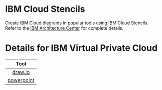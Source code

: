 # IBM Cloud Stencils

Create IBM Cloud diagrams in popular tools using IBM Cloud Stencils.  
Refer to the [IBM Architecture Center](https://www.ibm.com/cloud/garage/architectures/edit) for complete details.

# Details for IBM Virtual Private Cloud

| Tool |
| :---: |
| [draw.io](/drawio/drawio.md)
| [powerpoint](/powerpoint/powerpoint.md)

